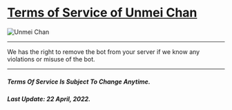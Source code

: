 # **[Terms of Service of Unmei Chan](https://discord.com/oauth2/authorize?client_id=846037886172266546&permissions=134540288&scope=applications.commands%20bot)**

![Unmei Chan](https://media.discordapp.net/attachments/943752107134189618/966981039329259520/Unmei.png)

---
We has the right to remove the bot from your server if we know any violations or misuse of the bot.

---

##### Terms Of Service Is Subject To Change Anytime. 
##### Last Update: 22 April, 2022.
